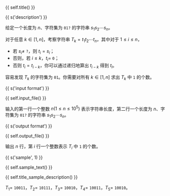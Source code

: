 {{ self.title() }}

{{ s('description') }}

给定一个长度为 $n$、字符集为 `01?` 的字符串 $s_1s_2 \cdots s_n$。

对于任意 $k \in [1,n]$，考察字符串 $T_k = t_1 t_2 \cdots t_n$，其中对于 $1 \le i \le n$，

- 若 $s_i \ne$ `?`，则 $t_i = s_i$；
- 否则，若 $i \le k$，$t_i =$ `0`；
- 否则 $t_i = t_{i-k}$，你可以通过递归地算出 $t_{i-k}$ 得到 $t_i$。

容易发现 $T_k$ 的字符集为 `01`。你需要对所有 $k \in [1,n]$ 求出 $T_k$ 中 `1` 的个数。

{{ s('input format') }}

{{ self.input_file() }}

输入的第一行一个整数 $n (1 \le n \le 10^5)$ 表示字符串长度，第二行一个长度为 $n$、字符集为 `01?` 的字符串 $s_1s_2\cdots s_n$。

{{ s('output format') }}

{{ self.output_file() }}

输出 $n$ 行，第 $i$ 行一个整数表示 $T_i$ 中 `1` 的个数。

{{ s('sample', 1) }}

{{ self.sample_text() }}

{{ self.title_sample_description() }}

$T_1 =$ `10011`，$T_2 =$ `10111`，$T_3 =$ `10010`，$T_4 =$ `10011`，$T_5 =$ `10010`。